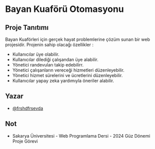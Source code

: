 # Bayan Kuaförü Otomasyonu

## Proje Tanıtımı
Bayan Kuaförleri için gerçek hayat problemlerine çözüm sunan bir web projesidir. Projenin sahip olacağı özellikler :
+ Kullanıcılar üye olabilir.
+ Kullanıcılar dilediği çalışandan üye alabilir.
+ Yönetici randevuları takip edebilirr.
+ Yönetici çalışanların vereceği hizmetleri düzenleyebilir.
+ Yönetici hizmet sürelerini ve ücretlerini düzenleyebilir.
+ Kullanıcılar yapay zeka yardımıyla öneriler alabilir.


## Yazar
- [@frshdfrsevda](https://www.github.com/frshdfrsevda)

## Not

+ Sakarya Üniversitesi - Web Programlama Dersi - 2024 Güz Dönemi Proje Görevi

